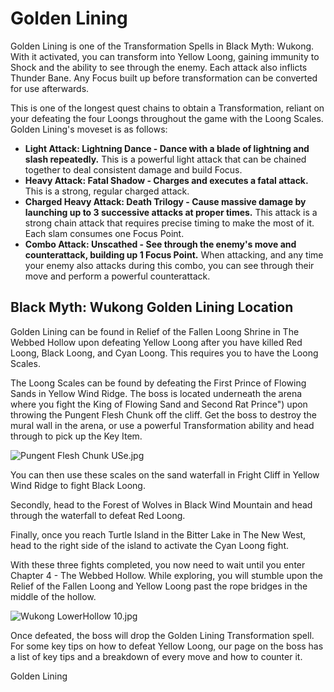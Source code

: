 # Golden Lining

Golden Lining is one of the Transformation Spells in Black Myth: Wukong. With it activated, you can transform into Yellow Loong, gaining immunity to Shock and the ability to see through the enemy. Each attack also inflicts Thunder Bane. Any Focus built up before transformation can be converted for use afterwards. 

This is one of the longest quest chains to obtain a Transformation, reliant on your defeating the four Loongs throughout the game with the Loong Scales. Golden Lining's moveset is as follows: 

  * **Light Attack: Lightning Dance - Dance with a blade of lightning and slash repeatedly.** This is a powerful light attack that can be chained together to deal consistent damage and build Focus.
  * **Heavy Attack: Fatal Shadow - Charges and executes a fatal attack.** This is a strong, regular charged attack.
  * **Charged Heavy Attack: Death Trilogy - Cause massive damage by launching up to 3 successive attacks at proper times.** This attack is a strong chain attack that requires precise timing to make the most of it. Each slam consumes one Focus Point.
  * **Combo Attack: Unscathed - See through the enemy's move and counterattack, building up 1 Focus Point.** When attacking, and any time your enemy also attacks during this combo, you can see through their move and perform a powerful counterattack.

## Black Myth: Wukong Golden Lining Location

Golden Lining can be found in Relief of the Fallen Loong Shrine in The Webbed Hollow upon defeating Yellow Loong after you have killed Red Loong, Black Loong, and Cyan Loong. This requires you to have the Loong Scales. 

The Loong Scales can be found by defeating the First Prince of Flowing Sands in Yellow Wind Ridge. The boss is located underneath the arena where you fight the King of Flowing Sand and Second Rat Prince") upon throwing the Pungent Flesh Chunk off the cliff. Get the boss to destroy the mural wall in the arena, or use a powerful Transformation ability and head through to pick up the Key Item. 

![Pungent Flesh Chunk USe.jpg](https://oyster.ignimgs.com/mediawiki/apis.ign.com/black-myth-wukong/3/3f/Pungent_Flesh_Chunk_USe.jpg)

You can then use these scales on the sand waterfall in Fright Cliff in Yellow Wind Ridge to fight Black Loong. 

Secondly, head to the Forest of Wolves in Black Wind Mountain and head through the waterfall to defeat Red Loong. 

Finally, once you reach Turtle Island in the Bitter Lake in The New West, head to the right side of the island to activate the Cyan Loong fight. 

With these three fights completed, you now need to wait until you enter Chapter 4 - The Webbed Hollow. While exploring, you will stumble upon the Relief of the Fallen Loong and Yellow Loong past the rope bridges in the middle of the hollow. 

![Wukong LowerHollow 10.jpg](https://oyster.ignimgs.com/mediawiki/apis.ign.com/black-myth-wukong/9/97/Wukong_LowerHollow_10.jpg)

Once defeated, the boss will drop the Golden Lining Transformation spell. For some key tips on how to defeat Yellow Loong, our page on the boss has a list of key tips and a breakdown of every move and how to counter it. 

Golden Lining